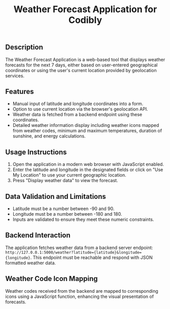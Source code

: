 <!DOCTYPE html>
<html lang="en">
<head>
    <meta charset="UTF-8">
    <meta name="viewport" content="width=device-width, initial-scale=1.0">
    <link rel="stylesheet" href="styles.css">
</head>
<body>
    <header>
        <h1>Weather Forecast Application for Codibly</h1>
    </header>
    <section>
        <h2>Description</h2>
        <p>The Weather Forecast Application is a web-based tool that displays weather forecasts for the next 7 days, either based on user-entered geographical coordinates or using the user's current location provided by geolocation services.</p>
    </section>
    <section>
        <h2>Features</h2>
        <ul>
            <li>Manual input of latitude and longitude coordinates into a form.</li>
            <li>Option to use current location via the browser's geolocation API.</li>
            <li>Weather data is fetched from a backend endpoint using these coordinates.</li>
            <li>Detailed weather information display including weather icons mapped from weather codes, minimum and maximum temperatures, duration of sunshine, and energy calculations.</li>
        </ul>
    </section>
    <section>
        <h2>Usage Instructions</h2>
        <ol>
            <li>Open the application in a modern web browser with JavaScript enabled.</li>
            <li>Enter the latitude and longitude in the designated fields or click on "Use My Location" to use your current geographic location.</li>
            <li>Press "Display weather data" to view the forecast.</li>
        </ol>
    </section>
    <section>
        <h2>Data Validation and Limitations</h2>
        <ul>
            <li>Latitude must be a number between -90 and 90.</li>
            <li>Longitude must be a number between -180 and 180.</li>
            <li>Inputs are validated to ensure they meet these numeric constraints.</li>
        </ul>
    </section>
    <section>
        <h2>Backend Interaction</h2>
        <p>The application fetches weather data from a backend server endpoint: <code>http://127.0.0.1:5000/weather?latitude={latitude}&amp;longitude={longitude}</code>. This endpoint must be reachable and respond with JSON formatted weather data.</p>
    </section>
    <section>
        <h2>Weather Code Icon Mapping</h2>
        <p>Weather codes received from the backend are mapped to corresponding icons using a JavaScript function, enhancing the visual presentation of forecasts.</p>
    </section>
</body>
</html>
